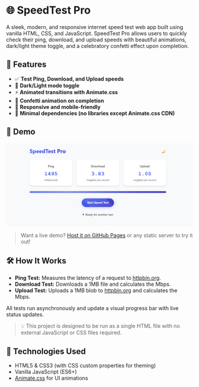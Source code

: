 # 🌐 SpeedTest Pro

A sleek, modern, and responsive internet speed test web app built using vanilla HTML, CSS, and JavaScript. SpeedTest Pro allows users to quickly check their ping, download, and upload speeds with beautiful animations, dark/light theme toggle, and a celebratory confetti effect upon completion.

## 🚀 Features

- ✅ **Test Ping, Download, and Upload speeds**
- 🎨 **Dark/Light mode toggle**
- ⚡ **Animated transitions with Animate.css**
- 🧩 **Confetti animation on completion**
- 📱 **Responsive and mobile-friendly**
- 🎯 **Minimal dependencies (no libraries except Animate.css CDN)**

## 📸 Demo

![screenshot](screenshot.png)

> Want a live demo? [Host it on GitHub Pages](https://tikesh-sahu-git.github.io/SpeedTest-Pro/) or any static server to try it out!

## 🛠️ How It Works

- **Ping Test:** Measures the latency of a request to [httpbin.org](https://httpbin.org/get).
- **Download Test:** Downloads a 1MB file and calculates the Mbps.
- **Upload Test:** Uploads a 1MB blob to [httpbin.org](https://httpbin.org/post) and calculates the Mbps.

All tests run asynchronously and update a visual progress bar with live status updates.


> 💡 This project is designed to be run as a single HTML file with no external JavaScript or CSS files required.

## 🎨 Technologies Used

- HTML5 & CSS3 (with CSS custom properties for theming)
- Vanilla JavaScript (ES6+)
- [Animate.css](https://animate.style/) for UI animations


